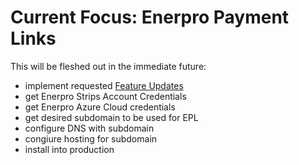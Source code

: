 # Current Focus: Enerpro Payment Links

This will be fleshed out in the immediate future:
- implement requested [Feature Updates](/docs/payment-links-2)
- get Enerpro Strips Account Credentials
- get Enerpro Azure Cloud credentials
- get desired subdomain to be used for EPL
- configure DNS with subdomain
- congiure hosting for subdomain
- install into production
